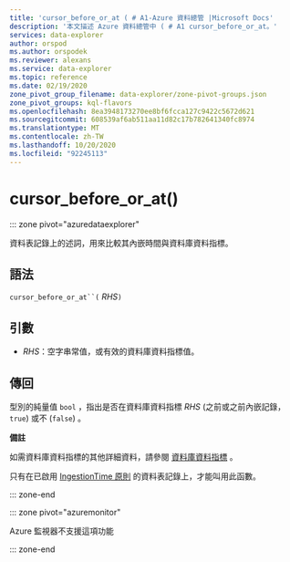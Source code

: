 ```yaml
---
title: 'cursor_before_or_at ( # A1-Azure 資料總管 |Microsoft Docs'
description: '本文描述 Azure 資料總管中 ( # A1 cursor_before_or_at。'
services: data-explorer
author: orspod
ms.author: orspodek
ms.reviewer: alexans
ms.service: data-explorer
ms.topic: reference
ms.date: 02/19/2020
zone_pivot_group_filename: data-explorer/zone-pivot-groups.json
zone_pivot_groups: kql-flavors
ms.openlocfilehash: 8ea3948173270ee8bf6fcca127c9422c5672d621
ms.sourcegitcommit: 608539af6ab511aa11d82c17b782641340fc8974
ms.translationtype: MT
ms.contentlocale: zh-TW
ms.lasthandoff: 10/20/2020
ms.locfileid: "92245113"
---
```

# <a name="cursor_before_or_at"></a>cursor_before_or_at()

::: zone pivot="azuredataexplorer"

資料表記錄上的述詞，用來比較其內嵌時間與資料庫資料指標。

## <a name="syntax"></a>語法

`cursor_before_or_at``(` *RHS*`)`

## <a name="arguments"></a>引數

* *RHS*：空字串常值，或有效的資料庫資料指標值。

## <a name="returns"></a>傳回

型別的純量值 `bool` ，指出是否在資料庫資料指標 *RHS* (之前或之前內嵌記錄， `true`) 或不 (`false`) 。

**備註**

如需資料庫資料指標的其他詳細資料，請參閱 [資料庫資料指標](../management/databasecursor.md) 。

只有在已啟用 [IngestionTime 原則](../management/ingestiontimepolicy.md) 的資料表記錄上，才能叫用此函數。

::: zone-end

::: zone pivot="azuremonitor"

Azure 監視器不支援這項功能

::: zone-end
